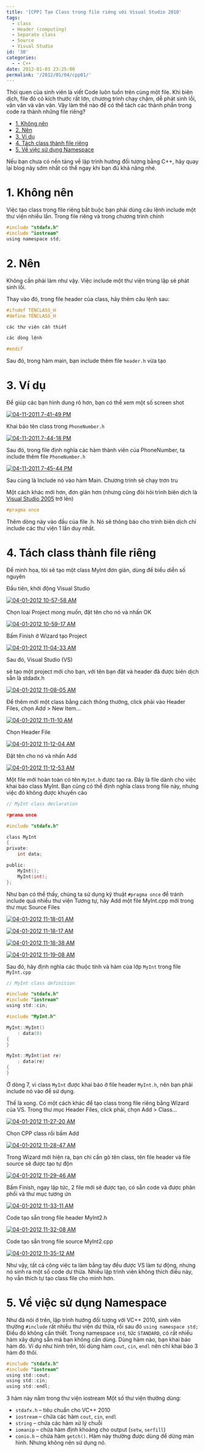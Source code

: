 ```yaml
---
title: '[CPP] Tạo Class trong file riêng với Visual Studio 2010'
tags:
  - class
  - Header (computing)
  - Separate class
  - Source
  - Visual Studio
id: '30'
categories:
  - - C++
date: 2012-01-03 23:25:00
permalink: '/2012/01/04/cpp01/'
---
```


Thói quen của sinh viên là viết Code luôn tuồn trên cùng một file. Khi biên dịch, file đó có kích thước rất lớn, chương trình chạy chậm, dễ phát sinh lỗi, vân vân và vân vân. Vậy làm thế nào để có thể tách các thành phần trong code ra thành những file riêng?
<!-- more -->
*   [1. Không nên](#1-không-nên)
*   [2. Nên](#2-nên)
*   [3. Ví dụ](#3-ví-dụ)
*   [4. Tách class thành file riêng](#4-tách-class-thành-file-riêng)
*   [5. Về việc sử dụng Namespace](#5-về-việc-sử-dụng-namespace)

Nếu bạn chưa có nền tảng về lập trình hướng đối tượng bằng C++, hãy quay lại blog này sớm nhất có thể ngay khi bạn đủ khả năng nhé.

# 1. Không nên

Việc tạo class trong file riêng bắt buộc bạn phải dùng câu lệnh include một thư viện nhiều lần. Trong file riêng và trong chương trình chính

```c
#include "stdafx.h"
#include "iostream"
using namespace std;
```

# 2. Nên

Không cần phải làm như vậy. Việc include một thư viện trùng lặp sẽ phát sinh lỗi.

Thay vào đó, trong file header của class, hãy thêm câu lệnh sau:

```c
#ifndef TÊNCLASS_H
#define TÊNCLASS_H

các thư viện cần thiết

các dòng lệnh

#endif
```

Sau đó, trong hàm main, bạn include thêm file `header.h` vừa tạo

# 3. Ví dụ

Để giúp các bạn hình dung rõ hơn, bạn có thể xem một số screen shot

[![04-11-2011 7-41-49 PM](http://cuoilennaocacban2.files.wordpress.com/2011/11/0411201174149pm_thumb.png "04-11-2011 7-41-49 PM")](http://cuoilennaocacban2.files.wordpress.com/2011/11/0411201174149pm.png)

Khai báo tên class trong `PhoneNumber.h`

[![04-11-2011 7-44-18 PM](http://cuoilennaocacban2.files.wordpress.com/2011/11/0411201174418pm_thumb.png "04-11-2011 7-44-18 PM")](http://cuoilennaocacban2.files.wordpress.com/2011/11/0411201174418pm.png)

Sau đó, trong file định nghĩa các hàm thành viên của PhoneNumber, ta include thêm file `PhoneNumber.h`

[![04-11-2011 7-45-44 PM](http://cuoilennaocacban2.files.wordpress.com/2011/11/0411201174544pm_thumb.png "04-11-2011 7-45-44 PM")](http://cuoilennaocacban2.files.wordpress.com/2011/11/0411201174544pm.png)

Sau cùng là Include nó vào hàm Main. Chương trình sẽ chạy trơn tru

Một cách khác mới hơn, đơn giản hơn (nhưng cũng đòi hỏi trình biên dịch là [Visual Studio 2005](http://www.microsoft.com/visualstudio "Microsoft Visual Studio") trở lên)

```c
#pragma once
```

Thêm dòng này vào đầu của file .h. Nó sẽ thông báo cho trình biên dịch chỉ include các thư viện 1 lần duy nhất.

# 4. Tách class thành file riêng

Để minh họa, tôi sẽ tạo một class MyInt đơn giản, dùng để biểu diễn số nguyên

Đầu tiên, khởi động Visual Studio

[![04-01-2012 10-57-58 AM](http://cuoilennaocacban2.files.wordpress.com/2012/01/04012012105758am_thumb.png "04-01-2012 10-57-58 AM")](http://cuoilennaocacban2.files.wordpress.com/2012/01/04012012105758am.png)

Chọn loại Project mong muốn, đặt tên cho nó và nhấn OK

[![04-01-2012 10-59-17 AM](http://cuoilennaocacban2.files.wordpress.com/2012/01/04012012105917am_thumb.png "04-01-2012 10-59-17 AM")](http://cuoilennaocacban2.files.wordpress.com/2012/01/04012012105917am.png)

Bấm Finish ở Wizard tạo Project

[![04-01-2012 11-04-33 AM](http://cuoilennaocacban2.files.wordpress.com/2012/01/04012012110433am_thumb.png "04-01-2012 11-04-33 AM")](http://cuoilennaocacban2.files.wordpress.com/2012/01/04012012110433am.png)

Sau đó, Visual Studio (VS)

sẽ tạo một project mới cho bạn, với tên bạn đặt và header đã được biên dịch sẵn là stdadx.h

[![04-01-2012 11-08-05 AM](http://cuoilennaocacban2.files.wordpress.com/2012/01/04012012110805am_thumb.png "04-01-2012 11-08-05 AM")](http://cuoilennaocacban2.files.wordpress.com/2012/01/04012012110805am.png)

Để thêm mới một class bằng cách thông thường, click phải vào Header Files, chọn Add > New Item…

[![04-01-2012 11-11-10 AM](http://cuoilennaocacban2.files.wordpress.com/2012/01/04012012111110am_thumb.png "04-01-2012 11-11-10 AM")](http://cuoilennaocacban2.files.wordpress.com/2012/01/04012012111110am.png)

Chọn Header File

[![04-01-2012 11-12-04 AM](http://cuoilennaocacban2.files.wordpress.com/2012/01/04012012111204am_thumb.png "04-01-2012 11-12-04 AM")](http://cuoilennaocacban2.files.wordpress.com/2012/01/04012012111204am.png)

Đặt tên cho nó và nhấn Add

[![04-01-2012 11-12-53 AM](http://cuoilennaocacban2.files.wordpress.com/2012/01/04012012111253am_thumb.png "04-01-2012 11-12-53 AM")](http://cuoilennaocacban2.files.wordpress.com/2012/01/04012012111253am.png)

Một file mới hoàn toàn có tên `MyInt.h` được tạo ra. Đây là file dành cho việc khai báo class MyInt. Bạn cũng có thể định nghĩa class trong file này, nhưng việc đó không được khuyến cáo

```c
// MyInt class declaration

#prama once

#include "stdafx.h"

class MyInt
{
private:
    int data;

public:
    MyInt();
    MyInt(int);
};
```

Như bạn có thể thấy, chúng ta sử dụng kỹ thuật `#pragma once` để tránh include quá nhiều thư viện Tương tự, hãy Add một file MyInt.cpp mới trong thư mục Source Files

[![04-01-2012 11-18-01 AM](http://cuoilennaocacban2.files.wordpress.com/2012/01/04012012111801am_thumb.png "04-01-2012 11-18-01 AM")](http://cuoilennaocacban2.files.wordpress.com/2012/01/04012012111801am.png)

[![04-01-2012 11-18-17 AM](http://cuoilennaocacban2.files.wordpress.com/2012/01/04012012111817am_thumb.png "04-01-2012 11-18-17 AM")](http://cuoilennaocacban2.files.wordpress.com/2012/01/04012012111817am.png)

[![04-01-2012 11-18-38 AM](http://cuoilennaocacban2.files.wordpress.com/2012/01/04012012111838am_thumb.png "04-01-2012 11-18-38 AM")](http://cuoilennaocacban2.files.wordpress.com/2012/01/04012012111838am.png)

[![04-01-2012 11-19-08 AM](http://cuoilennaocacban2.files.wordpress.com/2012/01/04012012111908am_thumb.png "04-01-2012 11-19-08 AM")](http://cuoilennaocacban2.files.wordpress.com/2012/01/04012012111908am.png)

Sau đó, hãy định nghĩa các thuộc tính và hàm của lớp `MyInt` trong file `MyInt.cpp`

```c
// MyInt class definition

#include "stdafx.h"
#include "iostream"
using std::cin;

#include "MyInt.h"

MyInt::MyInt()
    : data(0)
{
}

MyInt::MyInt(int re)
    : data(re)
{
}
```

Ở dòng 7, vì class `MyInt` được khai báo ở file header `MyInt.h`, nên bạn phải include nó vào để sử dụng.

Thế là xong. Có một cách khác để tạo class trong file riêng bằng Wizard của VS. Trong thư mục Header Files, click phải, chọn Add > Class…

[![04-01-2012 11-27-20 AM](http://cuoilennaocacban2.files.wordpress.com/2012/01/04012012112720am_thumb.png "04-01-2012 11-27-20 AM")](http://cuoilennaocacban2.files.wordpress.com/2012/01/04012012112720am.png)

Chọn CPP class rồi bấm Add

[![04-01-2012 11-28-47 AM](http://cuoilennaocacban2.files.wordpress.com/2012/01/04012012112847am_thumb.png "04-01-2012 11-28-47 AM")](http://cuoilennaocacban2.files.wordpress.com/2012/01/04012012112847am.png)

Trong Wizard mới hiện ra, bạn chỉ cần gõ tên class, tên file header và file source sẽ được tạo tự độn

[![04-01-2012 11-29-46 AM](http://cuoilennaocacban2.files.wordpress.com/2012/01/04012012112946am_thumb.png "04-01-2012 11-29-46 AM")](http://cuoilennaocacban2.files.wordpress.com/2012/01/04012012112946am.png)

Bấm Finish, ngay lập tức, 2 file mới sẽ được tạo, có sẵn code và được phân phối và thư mục tương ứn

[![04-01-2012 11-33-11 AM](http://cuoilennaocacban2.files.wordpress.com/2012/01/04012012113311am_thumb.png "04-01-2012 11-33-11 AM")](http://cuoilennaocacban2.files.wordpress.com/2012/01/04012012113311am.png)

Code tạo sẵn trong file header MyInt2.h

[![04-01-2012 11-32-08 AM](http://cuoilennaocacban2.files.wordpress.com/2012/01/04012012113208am_thumb.png "04-01-2012 11-32-08 AM")](http://cuoilennaocacban2.files.wordpress.com/2012/01/04012012113208am.png)

Code tạo sẵn trong file source MyInt2.cpp

[![04-01-2012 11-35-12 AM](http://cuoilennaocacban2.files.wordpress.com/2012/01/04012012113512am_thumb.png "04-01-2012 11-35-12 AM")](http://cuoilennaocacban2.files.wordpress.com/2012/01/04012012113512am.png)

Như vậy, tất cả công việc ta làm bằng tay đều được VS làm tự động, nhưng nó sinh ra một số code dư thừa. Nhiều lập trình viên không thích điều này, họ vẫn thích tự tạo class file cho mình hơn.

# 5. Về việc sử dụng Namespace

Như đã nói ở trên, lập trình hướng đối tượng với VC++ 2010, sinh viên thường `#include` rất nhiều thư viện dư thừa, rồi sau đó `using namespace std;` Điều đó không cần thiết. Trong namespace `std`, tức `STANDARD`, có rất nhiều hàm xây dựng sẵn mà bạn không cần dùng. Dùng hàm nào, bạn khai báo hàm đó. Ví dụ như hình trên, tôi dùng hàm `cout`, `cin`, `endl` nên chỉ khai báo 3 hàm đó thôi.

```c
#include "stdafx.h"
#include "iostream"
using std::cout;
using std::cin;
using std::endl;
```

3 hàm này nằm trong thư viện iostream Một số thư viện thường dùng:

*   `stdafx.h` – tiêu chuẩn cho VC++ 2010
*   `iostream` – chứa các hàm `cout`, `cin`, `endl`
*   `string` – chứa các hàm xử lý chuỗi
*   `iomanip` – chứa hàm định khoảng cho output (`setw`, `serfill`)
*   `conio.h` – chứa hàm `getch()`. Hàm này thường được dùng để dừng màn hình. Nhưng không nên sử dụng nó.